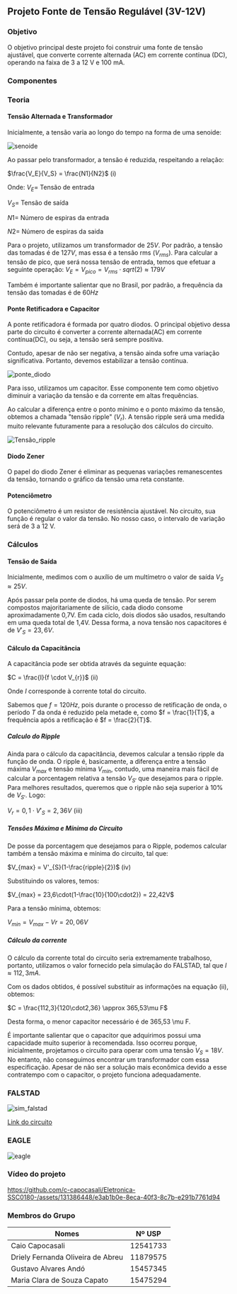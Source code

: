 ## Projeto Fonte de Tensão Regulável (3V-12V)

### Objetivo
O objetivo principal deste projeto foi construir uma fonte de tensão ajustável, que converte corrente alternada (AC) em corrente contínua (DC), operando na faixa de 3 a 12 V e 100 mA.

### Componentes 



### Teoria

#### Tensão Alternada e Transformador
Inicialmente, a tensão varia ao longo do tempo na forma de uma senoide:

![senoide](imagens/senoide.jpeg)

Ao passar pelo transformador, a tensão é reduzida, respeitando a relação:


$\frac{V_E}{V_S} = \frac{N1}{N2}$  (i)


Onde: 
$V_{E} =$ Tensão de entrada 

$V_{S} =$ Tensão de saída

$N1 =$ Número de espiras da entrada 

$N2 =$ Número de espiras da saida

Para o projeto, utilizamos um transformador de $25V$. Por padrão, a tensão das tomadas é de $127V$, mas essa é a tensão rms ($V_{rms}$). Para calcular a tensão de pico, que será nossa tensão de entrada, temos que efetuar a seguinte operação: 
$V_{E} = V_{pico} = V_{rms} \cdot sqrt(2) \approx 179V$

Também é importante salientar que no Brasil, por padrão, a frequência da tensão das tomadas é de $60Hz$

#### Ponte Retificadora e Capacitor
A ponte retificadora é formada por quatro diodos. O principal objetivo dessa parte do circuito é converter a corrente alternada(AC) em corrente contínua(DC), ou seja, a tensão será sempre positiva.

Contudo, apesar de não ser negativa, a tensão ainda sofre uma variação significativa. Portanto, devemos estabilizar a tensão contínua.

![ponte_diodo](imagens/ponte_diodo.png)

Para isso, utilizamos um capacitor. Esse componente tem como objetivo diminuir a variação da tensão e da corrente em altas frequências.

Ao calcular a diferença entre o ponto mínimo e o ponto máximo da tensão, obtemos a chamada "tensão ripple" ($V_r$). A tensão ripple será uma medida muito relevante futuramente para a resolução dos cálculos do circuito.

![Tensão_ripple](imagens/ripple.png)

#### Diodo Zener
O papel do diodo Zener é eliminar as pequenas variações remanescentes da tensão, tornando o gráfico da tensão uma reta constante.

#### Potenciômetro
O potenciômetro é um resistor de resistência ajustável. No circuito, sua função é regular o valor da tensão. No nosso caso, o intervalo de variação será de 3 a 12 V.

### Cálculos

#### Tensão de Saída
Inicialmente, medimos com o auxílio de um multímetro o valor de saída $V_S \approx 25V$.

Após passar pela ponte de diodos, há uma queda de tensão. Por serem compostos majoritariamente de silício, cada diodo consome aproximadamente 0,7V. Em cada ciclo, dois diodos são usados, resultando em uma queda total de 1,4V. Dessa forma, a nova tensão nos capacitores é de $V'_{S} = 23,6V$.

#### Cálculo da Capacitância
A capacitância pode ser obtida através da seguinte equação:


$C = \frac{I}{f \cdot V_{r}}$  (ii)

Onde $I$ corresponde à corrente total do circuito. 


Sabemos que $f = 120Hz$, pois durante o processo de retificação de onda, o período $T$ da onda é reduzido pela metade e, como $f = \frac{1}{T}$, a frequência após a retificação é $f = \frac{2}{T}$.

##### Calculo do Ripple
Ainda para o cálculo da capacitância, devemos calcular a tensão ripple da função de onda. O ripple é, basicamente, a diferença entre a tensão máxima $V_{max}$ e tensão mínima $V_{min}$, contudo, uma maneira mais fácil de calcular a porcentagem relativa a tensão $V_{S'}$ que desejamos para o ripple. Para melhores resultados, queremos que o ripple não seja superior à 10% de $V_{S'}$. Logo: 

$V_{r} = 0,1 \cdot V'_{S} = 2,36V$  (iii)

##### Tensões Máxima e Mínima do Circuito 
De posse da porcentagem que desejamos para o Ripple, podemos calcular também a tensão máxima e mínima do circuito, tal que: 

$V_{max} = V'_{S}(1-\frac{ripple}{2})$  (iv)

Substituindo os valores, temos: 

$V_{max} = 23,6\cdot(1-\frac{10}{100\cdot2}) = 22,42V$ 

Para a tensão mínima, obtemos: 

$V_{min} = V_{max} - V{r} = 20,06V$



##### Cálculo da corrente 
O cálculo da corrente total do circuito seria extremamente trabalhoso, portanto, utilizamos o valor fornecido pela simulação do FALSTAD, tal que $I \approx 112,3mA$. 


Com os dados obtidos, é possível substituir as informações na equação (ii), obtemos: 

$C = \frac{112,3}{120\cdot2,36} \approx 365,53\mu F$ 

Desta forma, o menor capacitor necessário é de 365,53 \mu F. 

É importante salientar que o capacitor que adquirimos possui uma capacidade muito superior à recomendada. Isso ocorreu porque, inicialmente, projetamos o circuito para operar com uma tensão $V_{S} = 18V$. No entanto, não conseguimos encontrar um transformador com essa especificação. Apesar de não ser a solução mais econômica devido a esse contratempo com o capacitor, o projeto funciona adequadamente.

### FALSTAD 

![sim_falstad](imagens/sim_falstad.png)


[Link do circuito](https://tinyurl.com/2fdwl3qa)


### EAGLE
![eagle](imagens/eagle.jpeg)



### Vídeo do projeto 
https://github.com/c-capocasali/Eletronica-SSC0180-/assets/131386448/e3ab1b0e-8eca-40f3-8c7b-e291b7761d94





### Membros do Grupo 
|Nomes|Nº USP|
|-----|------|
|Caio Capocasali | 12541733|
|Driely Fernanda Oliveira de Abreu | 11879575|
|Gustavo Alvares Andó | 15457345|
|Maria Clara de Souza Capato | 15475294|



